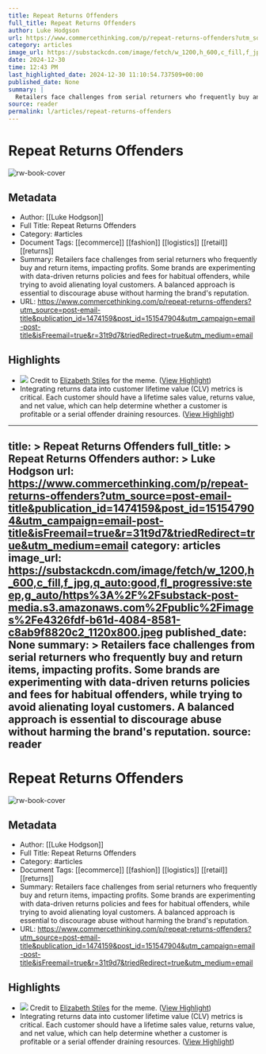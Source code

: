 ```yaml
---
title: Repeat Returns Offenders
full_title: Repeat Returns Offenders
author: Luke Hodgson
url: https://www.commercethinking.com/p/repeat-returns-offenders?utm_source=post-email-title&publication_id=1474159&post_id=151547904&utm_campaign=email-post-title&isFreemail=true&r=31t9d7&triedRedirect=true&utm_medium=email
category: articles
image_url: https://substackcdn.com/image/fetch/w_1200,h_600,c_fill,f_jpg,q_auto:good,fl_progressive:steep,g_auto/https%3A%2F%2Fsubstack-post-media.s3.amazonaws.com%2Fpublic%2Fimages%2Fe4326fdf-b61d-4084-8581-c8ab9f8820c2_1120x800.jpeg
date: 2024-12-30
time: 12:43 PM
last_highlighted_date: 2024-12-30 11:10:54.737509+00:00
published_date: None
summary: |
  Retailers face challenges from serial returners who frequently buy and return items, impacting profits. Some brands are experimenting with data-driven returns policies and fees for habitual offenders, while trying to avoid alienating loyal customers. A balanced approach is essential to discourage abuse without harming the brand's reputation.
source: reader
permalink: l/articles/repeat-returns-offenders
---
```

# Repeat Returns Offenders

![rw-book-cover](https://substackcdn.com/image/fetch/w_1200,h_600,c_fill,f_jpg,q_auto:good,fl_progressive:steep,g_auto/https%3A%2F%2Fsubstack-post-media.s3.amazonaws.com%2Fpublic%2Fimages%2Fe4326fdf-b61d-4084-8581-c8ab9f8820c2_1120x800.jpeg)

## Metadata
- Author: [[Luke Hodgson]]
- Full Title: Repeat Returns Offenders
- Category: #articles
- Document Tags: [[ecommerce]] [[fashion]] [[logistics]] [[retail]] [[returns]] 
- Summary: Retailers face challenges from serial returners who frequently buy and return items, impacting profits. Some brands are experimenting with data-driven returns policies and fees for habitual offenders, while trying to avoid alienating loyal customers. A balanced approach is essential to discourage abuse without harming the brand's reputation.
- URL: https://www.commercethinking.com/p/repeat-returns-offenders?utm_source=post-email-title&publication_id=1474159&post_id=151547904&utm_campaign=email-post-title&isFreemail=true&r=31t9d7&triedRedirect=true&utm_medium=email

## Highlights
- [![](https://substackcdn.com/image/fetch/w_1456,c_limit,f_auto,q_auto:good,fl_progressive:steep/https%3A%2F%2Fsubstack-post-media.s3.amazonaws.com%2Fpublic%2Fimages%2F3dcd49bc-cb67-4366-a07e-dc2511ad8907_887x447.png)](https://substackcdn.com/image/fetch/f_auto,q_auto:good,fl_progressive:steep/https%3A%2F%2Fsubstack-post-media.s3.amazonaws.com%2Fpublic%2Fimages%2F3dcd49bc-cb67-4366-a07e-dc2511ad8907_887x447.png)
  Credit to [Elizabeth Stiles](https://www.instagram.com/elizabethstilesuk/) for the meme. ([View Highlight](https://read.readwise.io/read/01jgbm3t4c5p9nrkjrx17p4x2a))
- Integrating returns data into customer lifetime value (CLV) metrics is critical. Each customer should have a lifetime sales value, returns value, and net value, which can help determine whether a customer is profitable or a serial offender draining resources. ([View Highlight](https://read.readwise.io/read/01jgbm5zxspftaqw2fbh97v9de))


---
title: >
  Repeat Returns Offenders
full_title: >
  Repeat Returns Offenders
author: >
  Luke Hodgson
url: https://www.commercethinking.com/p/repeat-returns-offenders?utm_source=post-email-title&publication_id=1474159&post_id=151547904&utm_campaign=email-post-title&isFreemail=true&r=31t9d7&triedRedirect=true&utm_medium=email
category: articles
image_url: https://substackcdn.com/image/fetch/w_1200,h_600,c_fill,f_jpg,q_auto:good,fl_progressive:steep,g_auto/https%3A%2F%2Fsubstack-post-media.s3.amazonaws.com%2Fpublic%2Fimages%2Fe4326fdf-b61d-4084-8581-c8ab9f8820c2_1120x800.jpeg
published_date: None
summary: >
  Retailers face challenges from serial returners who frequently buy and return items, impacting profits. Some brands are experimenting with data-driven returns policies and fees for habitual offenders, while trying to avoid alienating loyal customers. A balanced approach is essential to discourage abuse without harming the brand's reputation.
source: reader
---
# Repeat Returns Offenders

![rw-book-cover](https://substackcdn.com/image/fetch/w_1200,h_600,c_fill,f_jpg,q_auto:good,fl_progressive:steep,g_auto/https%3A%2F%2Fsubstack-post-media.s3.amazonaws.com%2Fpublic%2Fimages%2Fe4326fdf-b61d-4084-8581-c8ab9f8820c2_1120x800.jpeg)

## Metadata
- Author: [[Luke Hodgson]]
- Full Title: Repeat Returns Offenders
- Category: #articles
- Document Tags: [[ecommerce]] [[fashion]] [[logistics]] [[retail]] [[returns]] 
- Summary: Retailers face challenges from serial returners who frequently buy and return items, impacting profits. Some brands are experimenting with data-driven returns policies and fees for habitual offenders, while trying to avoid alienating loyal customers. A balanced approach is essential to discourage abuse without harming the brand's reputation.
- URL: https://www.commercethinking.com/p/repeat-returns-offenders?utm_source=post-email-title&publication_id=1474159&post_id=151547904&utm_campaign=email-post-title&isFreemail=true&r=31t9d7&triedRedirect=true&utm_medium=email

## Highlights
- [![](https://substackcdn.com/image/fetch/w_1456,c_limit,f_auto,q_auto:good,fl_progressive:steep/https%3A%2F%2Fsubstack-post-media.s3.amazonaws.com%2Fpublic%2Fimages%2F3dcd49bc-cb67-4366-a07e-dc2511ad8907_887x447.png)](https://substackcdn.com/image/fetch/f_auto,q_auto:good,fl_progressive:steep/https%3A%2F%2Fsubstack-post-media.s3.amazonaws.com%2Fpublic%2Fimages%2F3dcd49bc-cb67-4366-a07e-dc2511ad8907_887x447.png)
  Credit to [Elizabeth Stiles](https://www.instagram.com/elizabethstilesuk/) for the meme. ([View Highlight](https://read.readwise.io/read/01jgbm3t4c5p9nrkjrx17p4x2a))
- Integrating returns data into customer lifetime value (CLV) metrics is critical. Each customer should have a lifetime sales value, returns value, and net value, which can help determine whether a customer is profitable or a serial offender draining resources. ([View Highlight](https://read.readwise.io/read/01jgbm5zxspftaqw2fbh97v9de))


